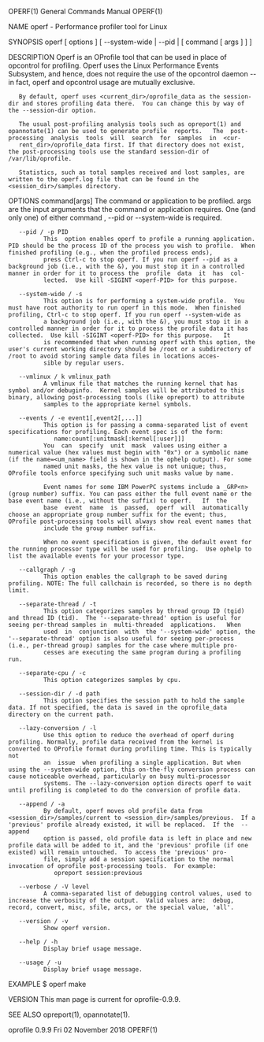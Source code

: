 OPERF(1)                                                                                   General Commands Manual                                                                                   OPERF(1)



NAME
       operf - Performance profiler tool for Linux


SYNOPSIS
       operf [ options ] [ --system-wide | --pid <pid> | [ command [ args ] ] ]


DESCRIPTION
       Operf  is  an OProfile tool that can be used in place of opcontrol for profiling. Operf uses the Linux Performance Events Subsystem, and hence, does not require the use of the opcontrol daemon -- in
       fact, operf and opcontrol usage are mutually exclusive.

       By default, operf uses <current_dir>/oprofile_data as the session-dir and stores profiling data there.  You can change this by way of the --session-dir option.

       The usual post-profiling analysis tools such as opreport(1) and opannotate(1) can be used to generate profile  reports.   The  post-processing  analysis  tools  will  search  for  samples  in  <cur‐
       rent_dir>/oprofile_data first. If that directory does not exist, the post-processing tools use the standard session-dir of /var/lib/oprofile.

       Statistics, such as total samples received and lost samples, are written to the operf.log file that can be found in the <session_dir>/samples directory.


OPTIONS
       command[args]
              The command or application to be profiled.  args are the input arguments that the command or application requires.  One (and only one) of either command , --pid or --system-wide is required.

       --pid / -p PID
              This  option enables operf to profile a running application.  PID should be the process ID of the process you wish to profile.  When finished profiling (e.g., when the profiled process ends),
              press Ctrl-c to stop operf. If you run operf --pid as a background job (i.e., with the &), you must stop it in a controlled manner in order for it to process the  profile  data  it  has  col‐
              lected.  Use kill -SIGINT <operf-PID> for this purpose.

       --system-wide / -s
              This option is for performing a system-wide profile.  You must have root authority to run operf in this mode.  When finished profiling, Ctrl-c to stop operf. If you run operf --system-wide as
              a background job (i.e., with the &), you must stop it in a controlled manner in order for it to process the profile data it has collected.  Use kill -SIGINT <operf-PID> for this purpose.   It
              is recommended that when running operf with this option, the user's current working directory should be /root or a subdirectory of /root to avoid storing sample data files in locations acces‐
              sible by regular users.

       --vmlinux / k vmlinux_path
              A vmlinux file that matches the running kernel that has symbol and/or debuginfo.  Kernel samples will be attributed to this binary, allowing post-processing tools (like opreport) to attribute
              samples to the appropriate kernel symbols.

       --events / -e event1[,event2[,...]]
              This option is for passing a comma-separated list of event specifications for profiling. Each event spec is of the form:
                 name:count[:unitmask[:kernel[:user]]]
              You  can  specify  unit  mask  values using either a numerical value (hex values must begin with "0x") or a symbolic name (if the name=<um_name> field is shown in the ophelp output). For some
              named unit masks, the hex value is not unique; thus, OProfile tools enforce specifying such unit masks value by name.

              Event names for some IBM PowerPC systems include a _GRP<n> (group number) suffix. You can pass either the full event name or the base event name (i.e., without the suffix) to operf.   If  the
              base  event  name  is  passed,  operf  will  automatically choose an appropriate group number suffix for the event; thus, OProfile post-processing tools will always show real event names that
              include the group number suffix.

              When no event specification is given, the default event for the running processor type will be used for profiling.  Use ophelp to list the available events for your processor type.

       --callgraph / -g
              This option enables the callgraph to be saved during profiling. NOTE: The full callchain is recorded, so there is no depth limit.

       --separate-thread / -t
              This option categorizes samples by thread group ID (tgid) and thread ID (tid).  The '--separate-thread' option is useful for seeing per-thread samples in  multi-threaded  applications.   When
              used  in  conjunction  with  the '--system-wide' option, the '--separate-thread' option is also useful for seeing per-process (i.e., per-thread group) samples for the case where multiple pro‐
              cesses are executing the same program during a profiling run.

       --separate-cpu / -c
              This option categorizes samples by cpu.

       --session-dir / -d path
              This option specifies the session path to hold the sample data. If not specified, the data is saved in the oprofile_data directory on the current path.

       --lazy-conversion / -l
              Use this option to reduce the overhead of operf during profiling. Normally, profile data received from the kernel is converted to OProfile format during profiling time. This is typically  not
              an  issue  when profiling a single application. But when using the --system-wide option, this on-the-fly conversion process can cause noticeable overhead, particularly on busy multi-processor
              systems. The --lazy-conversion option directs operf to wait until profiling is completed to do the conversion of profile data.

       --append / -a
              By default, operf moves old profile data from <session_dir>/samples/current to <session_dir>/samples/previous.  If a 'previous' profile already existed, it will be replaced.  If the  --append
              option is passed, old profile data is left in place and new profile data will be added to it, and the 'previous' profile (if one existed) will remain untouched.  To access the 'previous' pro‐
              file, simply add a session specification to the normal invocation of oprofile post-processing tools.  For example:
                 opreport session:previous

       --verbose / -V level
              A comma-separated list of debugging control values, used to increase the verbosity of the output.  Valid values are:  debug, record, convert, misc, sfile, arcs, or the special value, 'all'.

       --version / -v
              Show operf version.

       --help / -h
              Display brief usage message.

       --usage / -u
              Display brief usage message.


EXAMPLE
       $ operf make


VERSION
       This man page is current for oprofile-0.9.9.


SEE ALSO
       opreport(1), opannotate(1).



oprofile 0.9.9                                                                               Fri 02 November 2018                                                                                    OPERF(1)
